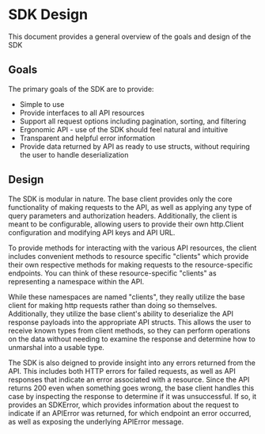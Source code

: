 # SDK Design

This document provides a general overview of the goals and design of the SDK

## Goals

The primary goals of the SDK are to provide:

- Simple to use
- Provide interfaces to all API resources
- Support all request options including pagination, sorting, and filtering
- Ergonomic API - use of the SDK should feel natural and intuitive
- Transparent and helpful error information
- Provide data returned by API as ready to use structs, without requiring the user to handle deserialization

## Design

The SDK is modular in nature. The base client provides only the core functionality of making requests to the API, as well as applying any type of query parameters and authorization headers. Additionally, the client is meant to be configurable, allowing users to provide their own http.Client configuration and modifying API keys and API URL.

To provide methods for interacting with the various API resources, the client includes convenient methods to resource specific "clients" which provide their own respective methods for making requests to the resource-specific endpoints.
You can think of these resource-specific "clients" as representing a namespace within the API.

While these namespaces are named "clients", they really utilize the base client for making http requests rather than doing so themselves. Additionally, they utilize the base client's ability to deserialize the API response payloads into the appropriate API structs. This allows the user to receive known types from client methods, so they can perform operations on the data without needing to examine the response and determine how to unmarshal into a usable type.

The SDK is also deigned to provide insight into any errors returned from the API. This includes both HTTP errors for failed requests, as well as API responses that indicate an error associated with a resource. Since the API returns 200 even when something goes wrong, the base client handles this case by inspecting the response to determine if it was unsuccessful. If so, it provides an SDKError, which provides information about the request to indicate if an APIError was returned, for which endpoint an error occurred, as well as exposing the underlying APIError message.
